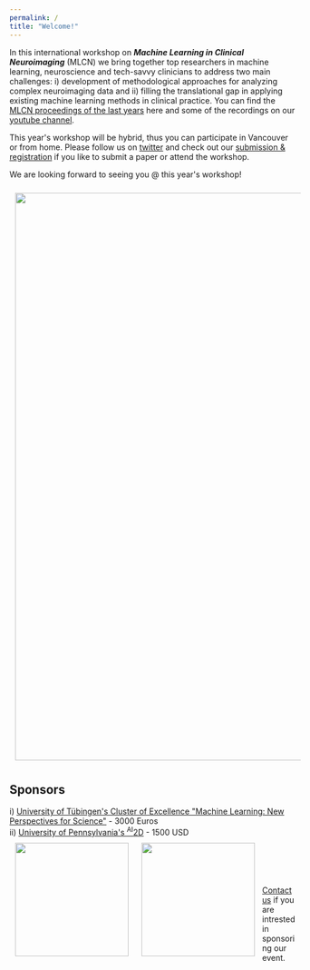 ```yaml
---
permalink: /
title: "Welcome!"
---
```


In this international workshop on ***Machine Learning in Clinical Neuroimaging*** (MLCN) we bring together top researchers in machine learning, neuroscience and tech-savvy clinicians to address two main challenges: i) development of methodological approaches for analyzing complex neuroimaging data and ii) filling the translational gap in applying existing machine learning methods in clinical practice. You can find the [MLCN proceedings of the last years](https://link.springer.com/conference/mlcn) here and some of the recordings on our [youtube channel](https://www.youtube.com/channel/UC7RKhS5bHKiuYXdaBolX6Og).

This year's workshop will be hybrid, thus you can participate in Vancouver or from home. Please follow us on [twitter](https://twitter.com/MLCNworkshop) and check out our [submission & registration](https://mlcnworkshop.github.io/submissions/) if you like to submit a paper or attend the workshop.

We are looking forward to seeing you @ this year's workshop!

<img align="center" src="https://mlcnworkshop.github.io/images/vancouver_intro.png" width="1000 px" style="padding: 10px">

## Sponsors

i) [University of Tübingen's Cluster of Excellence "Machine Learning: New Perspectives for Science"](http://www.ml-in-science.uni-tuebingen.de) - 3000 Euros
<br>
ii) [University of Pennsylvania's <sup>AI</sup>2D](https://ai2d.med.upenn.edu) - 1500 USD
<br>
<img align="left" src="https://mlcnworkshop.github.io/images/ml_logo.png" width="200 px" style="padding: 10px">
<img align="left" src="https://mlcnworkshop.github.io/images/AI2D_logo.png" width="200 px" style="padding: 10px">
<br>
<br>
<br>
<br>
<br>
[Contact us](mailto:dr.thomas.wolfers@gmail.com) if you are intrested in sponsoring our event.
<br>
